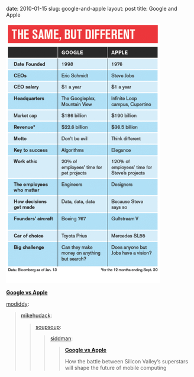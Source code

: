 date: 2010-01-15
slug: google-and-apple
layout: post
title: Google and Apple


<a href="http://www.businessweek.com/magazine/content/10_04/b4164028483414.htm"><img src="/static/tumblr_files/tumblr_kw9sqfENRk1qz7ywso1_500.gif"/></a><br/><p><a href="http://www.businessweek.com/magazine/content/10_04/b4164028483414.htm" target="_blank"><b>Google vs Apple</b></a></p>

<p><a href="http://modiddy.tumblr.com/post/335942686/mikehudack-soupsoup-siddman-google-vs" target="_blank">modiddy</a>:</p>

<blockquote>

<p><a href="http://mhudack.com/post/335817216/soupsoup-siddman-google-vs-apple-how-the" target="_blank">mikehudack</a>:</p>

<blockquote>

<p><a href="http://soupsoup.tumblr.com/post/335815731/siddman-google-vs-apple-how-the-battle-between" target="_blank">soupsoup</a>:</p>

<blockquote>

<p><a href="http://darkerme.com/post/335206135/google-vs-apple-how-the-battle-between-silicon" target="_blank">siddman</a>:</p>

<blockquote>

<p><a href="http://www.businessweek.com/magazine/content/10_04/b4164028483414.htm" target="_blank"><b>Google vs Apple</b></a></p>

<p>How the battle between Silicon Valley’s superstars will shape the future of mobile computing</p>

</blockquote>

</blockquote>

</blockquote>

</blockquote>
